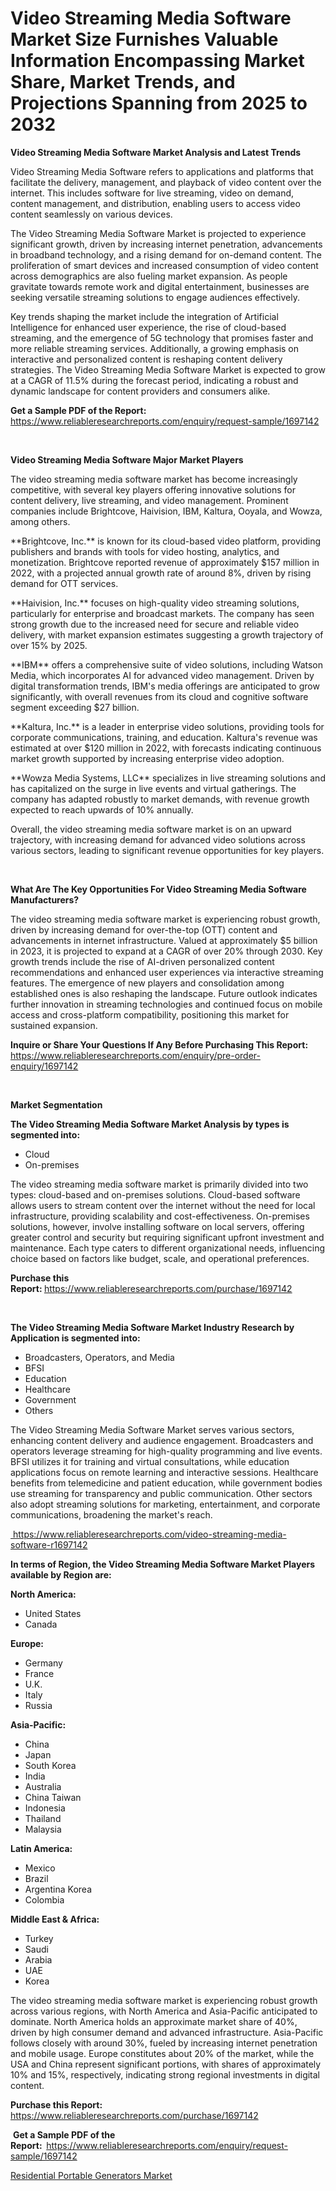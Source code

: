 <p><h1>Video Streaming Media Software Market Size Furnishes Valuable Information Encompassing Market Share, Market Trends, and Projections Spanning from 2025 to 2032</h1></p><p><strong>Video Streaming Media Software Market Analysis and Latest Trends</strong></p>
<p><p>Video Streaming Media Software refers to applications and platforms that facilitate the delivery, management, and playback of video content over the internet. This includes software for live streaming, video on demand, content management, and distribution, enabling users to access video content seamlessly on various devices.</p><p>The Video Streaming Media Software Market is projected to experience significant growth, driven by increasing internet penetration, advancements in broadband technology, and a rising demand for on-demand content. The proliferation of smart devices and increased consumption of video content across demographics are also fueling market expansion. As people gravitate towards remote work and digital entertainment, businesses are seeking versatile streaming solutions to engage audiences effectively.</p><p>Key trends shaping the market include the integration of Artificial Intelligence for enhanced user experience, the rise of cloud-based streaming, and the emergence of 5G technology that promises faster and more reliable streaming services. Additionally, a growing emphasis on interactive and personalized content is reshaping content delivery strategies. The Video Streaming Media Software Market is expected to grow at a CAGR of 11.5% during the forecast period, indicating a robust and dynamic landscape for content providers and consumers alike.</p></p>
<p><strong>Get a Sample PDF of the Report:&nbsp;</strong> <a href="https://www.reliableresearchreports.com/enquiry/request-sample/1697142?utm_campaign=3090&utm_medium=2&utm_source=Github&utm_content=ia&utm_term=27032025&utm_id=video-streaming-media-software">https://www.reliableresearchreports.com/enquiry/request-sample/1697142</a></p>
<p>&nbsp;</p>
<p><strong>Video Streaming Media Software Major Market Players</strong></p>
<p><p>The video streaming media software market has become increasingly competitive, with several key players offering innovative solutions for content delivery, live streaming, and video management. Prominent companies include Brightcove, Haivision, IBM, Kaltura, Ooyala, and Wowza, among others.</p><p>**Brightcove, Inc.** is known for its cloud-based video platform, providing publishers and brands with tools for video hosting, analytics, and monetization. Brightcove reported revenue of approximately $157 million in 2022, with a projected annual growth rate of around 8%, driven by rising demand for OTT services.</p><p>**Haivision, Inc.** focuses on high-quality video streaming solutions, particularly for enterprise and broadcast markets. The company has seen strong growth due to the increased need for secure and reliable video delivery, with market expansion estimates suggesting a growth trajectory of over 15% by 2025.</p><p>**IBM** offers a comprehensive suite of video solutions, including Watson Media, which incorporates AI for advanced video management. Driven by digital transformation trends, IBM's media offerings are anticipated to grow significantly, with overall revenues from its cloud and cognitive software segment exceeding $27 billion.</p><p>**Kaltura, Inc.** is a leader in enterprise video solutions, providing tools for corporate communications, training, and education. Kaltura's revenue was estimated at over $120 million in 2022, with forecasts indicating continuous market growth supported by increasing enterprise video adoption.</p><p>**Wowza Media Systems, LLC** specializes in live streaming solutions and has capitalized on the surge in live events and virtual gatherings. The company has adapted robustly to market demands, with revenue growth expected to reach upwards of 10% annually.</p><p>Overall, the video streaming media software market is on an upward trajectory, with increasing demand for advanced video solutions across various sectors, leading to significant revenue opportunities for key players.</p></p>
<p>&nbsp;</p>
<p><strong>What Are The Key Opportunities For Video Streaming Media Software Manufacturers?</strong></p>
<p><p>The video streaming media software market is experiencing robust growth, driven by increasing demand for over-the-top (OTT) content and advancements in internet infrastructure. Valued at approximately $5 billion in 2023, it is projected to expand at a CAGR of over 20% through 2030. Key growth trends include the rise of AI-driven personalized content recommendations and enhanced user experiences via interactive streaming features. The emergence of new players and consolidation among established ones is also reshaping the landscape. Future outlook indicates further innovation in streaming technologies and continued focus on mobile access and cross-platform compatibility, positioning this market for sustained expansion.</p></p>
<p><strong>Inquire or Share Your Questions If Any Before Purchasing This Report:</strong> <a href="https://www.reliableresearchreports.com/enquiry/pre-order-enquiry/1697142?utm_campaign=3090&utm_medium=2&utm_source=Github&utm_content=ia&utm_term=27032025&utm_id=video-streaming-media-software">https://www.reliableresearchreports.com/enquiry/pre-order-enquiry/1697142</a></p>
<p>&nbsp;</p>
<p><strong>Market Segmentation</strong></p>
<p><strong>The Video Streaming Media Software Market Analysis by types is segmented into:</strong></p>
<p><ul><li>Cloud</li><li>On-premises</li></ul></p>
<p><p>The video streaming media software market is primarily divided into two types: cloud-based and on-premises solutions. Cloud-based software allows users to stream content over the internet without the need for local infrastructure, providing scalability and cost-effectiveness. On-premises solutions, however, involve installing software on local servers, offering greater control and security but requiring significant upfront investment and maintenance. Each type caters to different organizational needs, influencing choice based on factors like budget, scale, and operational preferences.</p></p>
<p><strong>Purchase this Report:&nbsp;</strong><a href="https://www.reliableresearchreports.com/purchase/1697142?utm_campaign=3090&utm_medium=2&utm_source=Github&utm_content=ia&utm_term=27032025&utm_id=video-streaming-media-software">https://www.reliableresearchreports.com/purchase/1697142</a></p>
<p>&nbsp;</p>
<p><strong>The Video Streaming Media Software Market Industry Research by Application is segmented into:</strong></p>
<p><ul><li>Broadcasters, Operators, and Media</li><li>BFSI</li><li>Education</li><li>Healthcare</li><li>Government</li><li>Others</li></ul></p>
<p><p>The Video Streaming Media Software Market serves various sectors, enhancing content delivery and audience engagement. Broadcasters and operators leverage streaming for high-quality programming and live events. BFSI utilizes it for training and virtual consultations, while education applications focus on remote learning and interactive sessions. Healthcare benefits from telemedicine and patient education, while government bodies use streaming for transparency and public communication. Other sectors also adopt streaming solutions for marketing, entertainment, and corporate communications, broadening the market's reach.</p></p>
<p><a href="https://www.reliableresearchreports.com/video-streaming-media-software-r1697142?utm_campaign=3090&utm_medium=2&utm_source=Github&utm_content=ia&utm_term=27032025&utm_id=video-streaming-media-software">&nbsp;https://www.reliableresearchreports.com/video-streaming-media-software-r1697142</a></p>
<p><strong>In terms of Region, the Video Streaming Media Software Market Players available by Region are:</strong></p>
<p>
    <p> <strong> North America: </strong>
        <ul>
            <li>United States</li>
            <li>Canada</li>
        </ul>
        </p> 
    <p> <strong> Europe: </strong>
        <ul>
            <li>Germany</li>
            <li>France</li>
            <li>U.K.</li>
            <li>Italy</li>
            <li>Russia</li>
        </ul>
        </p> 
    <p> <strong> Asia-Pacific: </strong>
        <ul>
            <li>China</li>
            <li>Japan</li>
            <li>South Korea</li>
            <li>India</li>
            <li>Australia</li>
            <li>China Taiwan</li>
            <li>Indonesia</li>
            <li>Thailand</li>
            <li>Malaysia</li>
        </ul>
        </p> 
    <p> <strong> Latin America: </strong>
        <ul>
            <li>Mexico</li>
            <li>Brazil</li>
            <li>Argentina Korea</li>
            <li>Colombia</li>
        </ul>
        </p> 
    <p> <strong> Middle East & Africa: </strong>
        <ul>
            <li>Turkey</li>
            <li>Saudi</li>
            <li>Arabia</li>
            <li>UAE</li>
            <li>Korea</li>
        </ul>
    </p>
    </p>
<p><p>The video streaming media software market is experiencing robust growth across various regions, with North America and Asia-Pacific anticipated to dominate. North America holds an approximate market share of 40%, driven by high consumer demand and advanced infrastructure. Asia-Pacific follows closely with around 30%, fueled by increasing internet penetration and mobile usage. Europe constitutes about 20% of the market, while the USA and China represent significant portions, with shares of approximately 10% and 15%, respectively, indicating strong regional investments in digital content.</p></p>
<p><strong>Purchase this Report: </strong><a href="https://www.reliableresearchreports.com/purchase/1697142?utm_campaign=3090&utm_medium=2&utm_source=Github&utm_content=ia&utm_term=27032025&utm_id=video-streaming-media-software">https://www.reliableresearchreports.com/purchase/1697142</a></p>
<p>&nbsp;<strong>Get a Sample PDF of the Report:&nbsp;&nbsp;</strong><a href="https://www.reliableresearchreports.com/enquiry/request-sample/1697142?utm_campaign=3090&utm_medium=2&utm_source=Github&utm_content=ia&utm_term=27032025&utm_id=video-streaming-media-software">https://www.reliableresearchreports.com/enquiry/request-sample/1697142</a></p>
<p><strong></strong></p>
<p><p><a href="https://github.com/elodielamto06/Market-Research-Report-List-1/blob/main/residential-portable-generators-market.md?utm_campaign=3090&utm_medium=2&utm_source=Github&utm_content=ia&utm_term=27032025&utm_id=video-streaming-media-software">Residential Portable Generators Market</a></p></p>